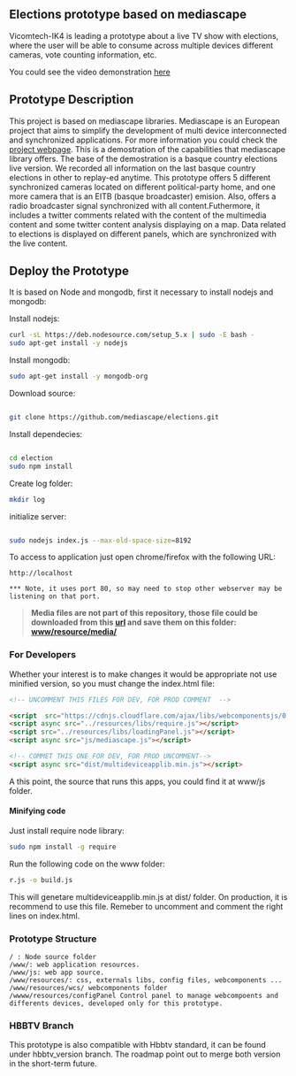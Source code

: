 ## Elections prototype based on mediascape

Vicomtech-IK4 is leading a prototype about a live TV show with elections, where the user will be able to consume across multiple devices different cameras, vote counting information, etc.


You could see the video demonstration [here](https://www.youtube.com/watch?v=Ugnx0VYb7oc)

## Prototype Description

This project is based on mediascape libraries. Mediascape is an European project that aims to simplify the development of multi device interconnected and synchronized applications. For more information you could check the [project webpage](http://mediascapeproject.eu/).
This is a demostration of the capabilities that mediascape library offers. The base of the demostration is a basque country elections live version. We recorded all information on the last basque country elections in other to replay-ed anytime.
This prototype offers 5 different synchronized cameras located on different political-party home, and one more camera that is an EITB (basque broadcaster) emision. Also, offers a radio broadcaster signal synchronized with all content.Futhermore, it includes a twitter comments related with the content of the multimedia content and some twitter content analysis displaying on a map.
Data related to elections is displayed on different panels, which are synchronized with the live content.

## Deploy the Prototype

It is based on Node and mongodb, first it necessary to install nodejs and mongodb:

Install nodejs:

```bash
curl -sL https://deb.nodesource.com/setup_5.x | sudo -E bash -
sudo apt-get install -y nodejs
```

Install mongodb:

``` bash
sudo apt-get install -y mongodb-org

```
Download source:

```bash

git clone https://github.com/mediascape/elections.git

```
Install dependecies:

```bash

cd election
sudo npm install

```
Create log folder:

```bash
mkdir log
```
initialize server:

```bash

sudo nodejs index.js --max-old-space-size=8192

```
To access to application just open chrome/firefox with the following URL:


```
http://localhost

*** Note, it uses port 80, so may need to stop other webserver may be listening on that port.
```
> **Media files are not part of this repository, those file could be downloaded from this [url](http://150.241.250.4:6676/election_demo/) and save them
on this folder: [www/resource/media/](https://github.com/mediascape/elections/tree/master/www/resources/media)**

### For Developers

Whether your interest is to make changes it would be appropriate not use minified version, so you must change the index.html file:

```html
<!-- UNCOMMENT THIS FILES FOR DEV, FOR PROD COMMENT  -->

<script  src="https://cdnjs.cloudflare.com/ajax/libs/webcomponentsjs/0.7.17/webcomponents-lite.min.js"></script>
<script async src="../resources/libs/require.js"></script>
<script src="../resources/libs/loadingPanel.js"></script>
<script async src="js/mediascape.js"></script>

<!-- COMMET THIS ONE FOR DEV, FOR PROD UNCOMMENT-->
<script async src="dist/multideviceapplib.min.js"></script>
```
A this point, the source that runs this apps, you could find it at www/js folder.

#### Minifying code

Just install require node library:

```bash
sudo npm install -g require
```
Run the following code on the www folder:

```bash
r.js -o build.js
```
This will genetare multideviceapplib.min.js at dist/ folder. On production, it is recommend to use this file. Remeber to uncomment and comment the right lines on index.html.

### Prototype Structure
```
/ : Node source folder
/www/: web application resources.
/www/js: web app source.
/www/resources/: css, externals libs, config files, webcomponents ...
/www/resources/wcs/ webcomponents folder
/wwww/resources/configPanel Control panel to manage webcompoents and differents devices, developed only for this prototype.
```
### HBBTV Branch

This prototype is also compatible with Hbbtv standard, it can be found under hbbtv_version branch. The roadmap point out to merge both version in the short-term future.
